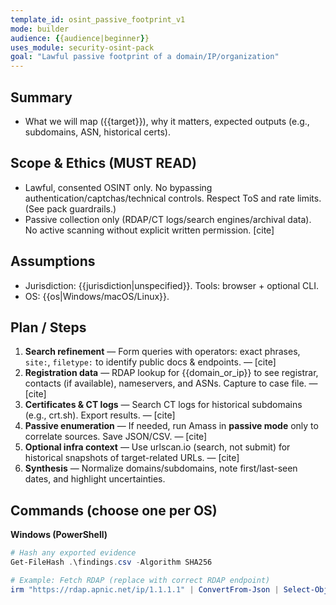 ```yaml
---
template_id: osint_passive_footprint_v1
mode: builder
audience: {{audience|beginner}}
uses_module: security-osint-pack
goal: "Lawful passive footprint of a domain/IP/organization"
---
```


## Summary
- What we will map ({{target}}), why it matters, expected outputs (e.g., subdomains, ASN, historical certs).

## Scope & Ethics (MUST READ)
- Lawful, consented OSINT only. No bypassing authentication/captchas/technical controls. Respect ToS and rate limits. (See pack guardrails.)
- Passive collection only (RDAP/CT logs/search engines/archival data). No active scanning without explicit written permission. [cite]

## Assumptions
- Jurisdiction: {{jurisdiction|unspecified}}. Tools: browser + optional CLI.
- OS: {{os|Windows/macOS/Linux}}.

## Plan / Steps
1) **Search refinement** — Form queries with operators: exact phrases, `site:`, `filetype:` to identify public docs & endpoints. — [cite]
2) **Registration data** — RDAP lookup for {{domain_or_ip}} to see registrar, contacts (if available), nameservers, and ASNs. Capture to case file. — [cite]
3) **Certificates & CT logs** — Search CT logs for historical subdomains (e.g., crt.sh). Export results. — [cite]
4) **Passive enumeration** — If needed, run Amass in **passive mode** only to correlate sources. Save JSON/CSV. — [cite]
5) **Optional infra context** — Use urlscan.io (search, not submit) for historical snapshots of target-related URLs. — [cite]
6) **Synthesis** — Normalize domains/subdomains, note first/last-seen dates, and highlight uncertainties.

## Commands (choose one per OS)
**Windows (PowerShell)**
```powershell
# Hash any exported evidence
Get-FileHash .\findings.csv -Algorithm SHA256

# Example: Fetch RDAP (replace with correct RDAP endpoint)
irm "https://rdap.apnic.net/ip/1.1.1.1" | ConvertFrom-Json | Select-Object handle,name
